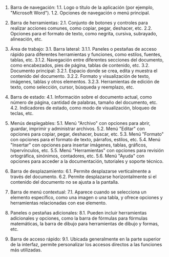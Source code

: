1. Barra de navegación:
   1.1. Logo o título de la aplicación (por ejemplo, "Microsoft Word").
   1.2. Opciones de navegación o menú principal.

2. Barra de herramientas:
   2.1. Conjunto de botones y controles para realizar acciones comunes, como copiar, pegar, deshacer, etc.
   2.2. Opciones para el formato de texto, como negrita, cursiva, subrayado, alineación, etc.

3. Área de trabajo:
   3.1. Barra lateral:
       3.1.1. Paneles o pestañas de acceso rápido para diferentes herramientas y funciones, como estilos, fuentes, tablas, etc.
       3.1.2. Navegación entre diferentes secciones del documento, como encabezados, pies de página, tablas de contenido, etc.
   3.2. Documento principal:
       3.2.1. Espacio donde se crea, edita y muestra el contenido del documento.
       3.2.2. Formato y visualización de texto, imágenes, tablas y otros elementos.
       3.2.3. Herramientas de edición de texto, como selección, cursor, búsqueda y reemplazo, etc.

4. Barra de estado:
   4.1. Información sobre el documento actual, como número de página, cantidad de palabras, tamaño del documento, etc.
   4.2. Indicadores de estado, como modo de visualización, bloqueo de teclas, etc.

5. Menús desplegables:
   5.1. Menú "Archivo" con opciones para abrir, guardar, imprimir y administrar archivos.
   5.2. Menú "Editar" con opciones para copiar, pegar, deshacer, buscar, etc.
   5.3. Menú "Formato" con opciones para el formato de texto, párrafos, estilos, etc.
   5.4. Menú "Insertar" con opciones para insertar imágenes, tablas, gráficos, hipervínculos, etc.
   5.5. Menú "Herramientas" con opciones para revisión ortográfica, sinónimos, contadores, etc.
   5.6. Menú "Ayuda" con opciones para acceder a la documentación, tutoriales y soporte técnico.

6. Barra de desplazamiento:
   6.1. Permite desplazarse verticalmente a través del documento.
   6.2. Permite desplazarse horizontalmente si el contenido del documento no se ajusta a la pantalla.

7. Barra de menú contextual:
   7.1. Aparece cuando se selecciona un elemento específico, como una imagen o una tabla, y ofrece opciones y herramientas relacionadas con ese elemento.

8. Paneles o pestañas adicionales:
   8.1. Pueden incluir herramientas adicionales y opciones, como la barra de fórmulas para fórmulas matemáticas, la barra de dibujo para herramientas de dibujo y formas, etc.

9. Barra de acceso rápido:
   9.1. Ubicada generalmente en la parte superior de la interfaz, permite personalizar los accesos directos a las funciones más utilizadas.